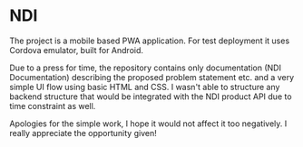 # NDI

The project is a mobile based PWA application. For test deployment it uses Cordova emulator, built for Android.

Due to a press for time, the repository contains only documentation (NDI Documentation) describing the proposed problem statement etc. and a very simple UI flow using basic HTML and CSS. I wasn't able to structure any backend structure that would be integrated with the NDI product API due to time constraint as well.

Apologies for the simple work, I hope it would not affect it too negatively. I really appreciate the opportunity given!



